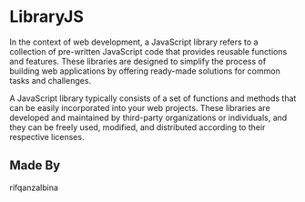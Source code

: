 # LibraryJS
In the context of web development, a JavaScript library refers to a collection of pre-written JavaScript code that provides reusable functions and features. 
These libraries are designed to simplify the process of building web applications by offering ready-made solutions 
for common tasks and challenges.

A JavaScript library typically consists of a set of functions and methods that can be easily incorporated into your web projects. 
These libraries are developed and maintained by third-party organizations or individuals, 
and they can be freely used, modified, and distributed according to their respective licenses.

## Made By
rifqanzalbina
